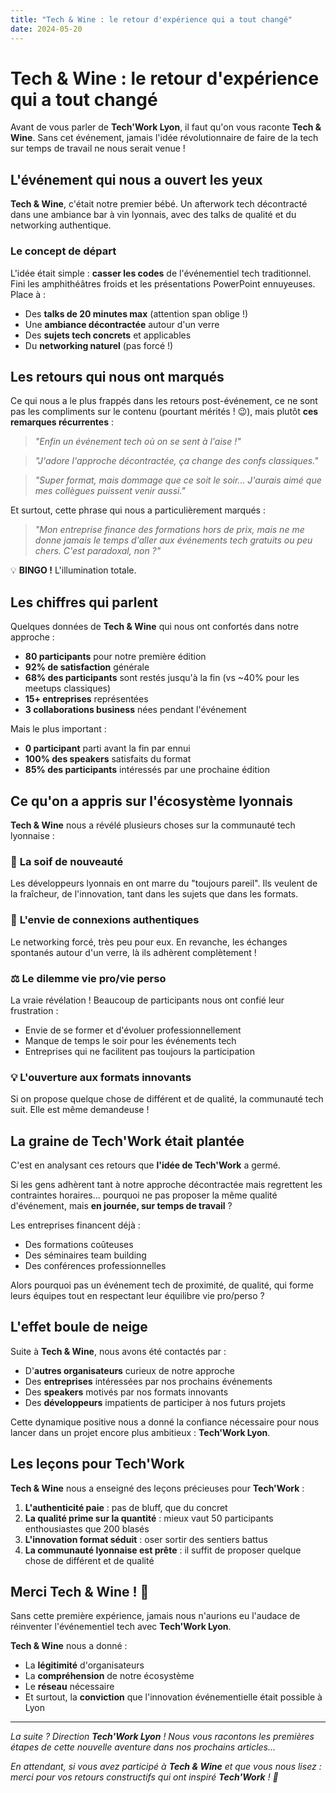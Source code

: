 ```yaml
---
title: "Tech & Wine : le retour d'expérience qui a tout changé"
date: 2024-05-20
---
```


# Tech & Wine : le retour d'expérience qui a tout changé

Avant de vous parler de **Tech'Work Lyon**, il faut qu'on vous raconte **Tech & Wine**. Sans cet événement, jamais l'idée révolutionnaire de faire de la tech sur temps de travail ne nous serait venue !

## L'événement qui nous a ouvert les yeux

**Tech & Wine**, c'était notre premier bébé. Un afterwork tech décontracté dans une ambiance bar à vin lyonnais, avec des talks de qualité et du networking authentique.

### Le concept de départ

L'idée était simple : **casser les codes** de l'événementiel tech traditionnel. Fini les amphithéâtres froids et les présentations PowerPoint ennuyeuses. Place à :

-   Des **talks de 20 minutes max** (attention span oblige !)
-   Une **ambiance décontractée** autour d'un verre
-   Des **sujets tech concrets** et applicables
-   Du **networking naturel** (pas forcé !)

## Les retours qui nous ont marqués

Ce qui nous a le plus frappés dans les retours post-événement, ce ne sont pas les compliments sur le contenu (pourtant mérités ! 😉), mais plutôt **ces remarques récurrentes** :

> _"Enfin un événement tech où on se sent à l'aise !"_

> _"J'adore l'approche décontractée, ça change des confs classiques."_

> _"Super format, mais dommage que ce soit le soir... J'aurais aimé que mes collègues puissent venir aussi."_

Et surtout, cette phrase qui nous a particulièrement marqués :

> _"Mon entreprise finance des formations hors de prix, mais ne me donne jamais le temps d'aller aux événements tech gratuits ou peu chers. C'est paradoxal, non ?"_

💡 **BINGO !** L'illumination totale.

## Les chiffres qui parlent

Quelques données de **Tech & Wine** qui nous ont confortés dans notre approche :

-   **80 participants** pour notre première édition
-   **92% de satisfaction** générale
-   **68% des participants** sont restés jusqu'à la fin (vs ~40% pour les meetups classiques)
-   **15+ entreprises** représentées
-   **3 collaborations business** nées pendant l'événement

Mais le plus important :

-   **0 participant** parti avant la fin par ennui
-   **100% des speakers** satisfaits du format
-   **85% des participants** intéressés par une prochaine édition

## Ce qu'on a appris sur l'écosystème lyonnais

**Tech & Wine** nous a révélé plusieurs choses sur la communauté tech lyonnaise :

### 🎯 **La soif de nouveauté**

Les développeurs lyonnais en ont marre du "toujours pareil". Ils veulent de la fraîcheur, de l'innovation, tant dans les sujets que dans les formats.

### 🤝 **L'envie de connexions authentiques**

Le networking forcé, très peu pour eux. En revanche, les échanges spontanés autour d'un verre, là ils adhèrent complètement !

### ⚖️ **Le dilemme vie pro/vie perso**

La vraie révélation ! Beaucoup de participants nous ont confié leur frustration :

-   Envie de se former et d'évoluer professionnellement
-   Manque de temps le soir pour les événements tech
-   Entreprises qui ne facilitent pas toujours la participation

### 💡 **L'ouverture aux formats innovants**

Si on propose quelque chose de différent et de qualité, la communauté tech suit. Elle est même demandeuse !

## La graine de Tech'Work était plantée

C'est en analysant ces retours que **l'idée de Tech'Work** a germé.

Si les gens adhèrent tant à notre approche décontractée mais regrettent les contraintes horaires... pourquoi ne pas proposer la même qualité d'événement, mais **en journée, sur temps de travail** ?

Les entreprises financent déjà :

-   Des formations coûteuses
-   Des séminaires team building
-   Des conférences professionnelles

Alors pourquoi pas un événement tech de proximité, de qualité, qui forme leurs équipes tout en respectant leur équilibre vie pro/perso ?

## L'effet boule de neige

Suite à **Tech & Wine**, nous avons été contactés par :

-   D'**autres organisateurs** curieux de notre approche
-   Des **entreprises** intéressées par nos prochains événements
-   Des **speakers** motivés par nos formats innovants
-   Des **développeurs** impatients de participer à nos futurs projets

Cette dynamique positive nous a donné la confiance nécessaire pour nous lancer dans un projet encore plus ambitieux : **Tech'Work Lyon**.

## Les leçons pour Tech'Work

**Tech & Wine** nous a enseigné des leçons précieuses pour **Tech'Work** :

1. **L'authenticité paie** : pas de bluff, que du concret
2. **La qualité prime sur la quantité** : mieux vaut 50 participants enthousiastes que 200 blasés
3. **L'innovation format séduit** : oser sortir des sentiers battus
4. **La communauté lyonnaise est prête** : il suffit de proposer quelque chose de différent et de qualité

## Merci Tech & Wine ! 🙏

Sans cette première expérience, jamais nous n'aurions eu l'audace de réinventer l'événementiel tech avec **Tech'Work Lyon**.

**Tech & Wine** nous a donné :

-   La **légitimité** d'organisateurs
-   La **compréhension** de notre écosystème
-   Le **réseau** nécessaire
-   Et surtout, la **conviction** que l'innovation événementielle était possible à Lyon

---

_La suite ? Direction **Tech'Work Lyon** ! Nous vous racontons les premières étapes de cette nouvelle aventure dans nos prochains articles..._

_En attendant, si vous avez participé à **Tech & Wine** et que vous nous lisez : merci pour vos retours constructifs qui ont inspiré **Tech'Work** ! 🚀_
